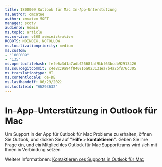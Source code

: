 ```yaml
---
title: 1800009 Outlook für Mac In-App-Unterstützung
ms.author: cmcatee
author: cmcatee-MSFT
manager: scotv
audience: Admin
ms.topic: article
ms.service: o365-administration
ROBOTS: NOINDEX, NOFOLLOW
ms.localizationpriority: medium
ms.custom:
- "1800009"
- "135"
ms.openlocfilehash: fefe6a3d1a7adb02668faf9bbf63bcdb92913426
ms.sourcegitcommit: c4e8c29a94f840816a023131ea7b4a2bf876c305
ms.translationtype: MT
ms.contentlocale: de-DE
ms.lasthandoff: 06/29/2022
ms.locfileid: "66293632"
---
```

# <a name="in-app-support-in-outlook-for-mac"></a>In-App-Unterstützung in Outlook für Mac

Um Support in der App für Outlook für Mac Probleme zu erhalten, öffnen Sie Outlook, und klicken Sie auf **"Hilfe** \> **kontaktieren"**. Geben Sie Ihre Frage ein, und ein Mitglied des Outlook für Mac Supportteams wird sich mit Ihnen in Verbindung setzen. 

Weitere Informationen: [Kontaktieren des Supports in Outlook für Mac](https://support.office.com//article/d0410177-8e65-4487-93f7-206a3a3d71a8)
